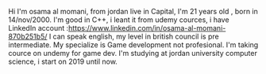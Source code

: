 Hi I'm osama al momani, from jordan live in Capital, I'm 21 years old , born in 14/nov/2000.
I'm good in C++, i leant it from udemy cources, i have LinkedIn account :https://www.linkedin.com/in/osama-al-momani-870b251b5/ 
I can speak english, my level in british council is pre intermediate. My specialize is Game development not profesional.
I'm taking cource on undemy for game dev.
I'm studying at jordan university computer science, i start on 2019 until now.
